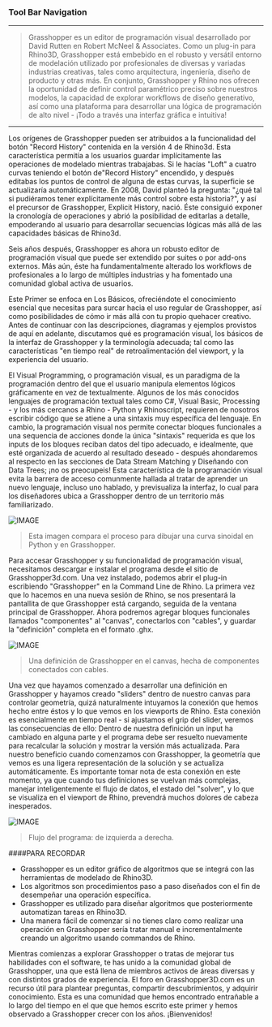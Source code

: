### Tool Bar Navigation
---
> Grasshopper es un editor de programación visual desarrollado por David Rutten en Robert McNeel & Associates. Como un plug-in para Rhino3D, Grasshopper está embebido en el robusto y versátil entorno de modelación utilizado por profesionales de diversas y variadas industrias creativas, tales como arquitectura, ingeniería, diseño de producto y otras más. En conjunto, Grasshopper y Rhino nos ofrecen la oportunidad de definir control paramétrico preciso sobre nuestros modelos, la capacidad de explorar workflows de diseño generativo, así como una plataforma para desarrollar una lógica de programación de alto nivel - ¡Todo a través una interfaz gráfica e intuitiva!

---

Los orígenes de Grasshopper pueden ser atribuidos a la funcionalidad del botón
"Record History" contenida en la versión 4 de Rhino3d. Esta característica
permitía a los usuarios guardar implícitamente las operaciones de modelado mientras 
trabajabas. Si le hacías "Loft" a cuatro curvas teniendo el botón de"Record History"
encendido, y después editabas los puntos de control de alguna de estas curvas, la 
superficie se actualizaría automáticamente. En 2008, David planteó la pregunta: 
"¿qué tal si pudiéramos tener explícitamente más control sobre esta historia?", 
y así el precursor de Grasshopper, Explicit History, nació. Éste consiguió exponer 
la cronología de operaciones y abrió la posibilidad de editarlas a detalle, 
empoderando al usuario para desarrollar secuencias lógicas más allá de las 
capacidades básicas de Rhino3d. 

Seis años después, Grasshopper es ahora un robusto editor de programación visual 
que puede ser extendido por suites o por add-ons externos. Más aún, éste ha 
fundamentalmente alterado los workflows de profesionales a lo largo de múltiples 
industrias y ha fomentado una comunidad global activa de usuarios.

Este Primer se enfoca en Los Básicos, ofreciéndote el conocimiento esencial 
que necesitas para surcar hacia el uso regular de Grasshopper, así como 
posibilidades de cómo ir más allá con tu propio quehacer creativo. Antes de continuar 
con las descripciones, diagramas y ejemplos provistos de aquí en adelante, discutamos 
qué es programación visual, los básicos de la interfaz de Grasshopper y la 
terminología adecuada; tal como las características "en tiempo real" de 
retroalimentación del viewport, y la experiencia del usuario.

El Visual Programming, o programación visual, es un paradigma de la programación dentro del que el usuario manipula elementos lógicos gráficamente en vez de textualmente. Algunos de los más conocidos lenguajes de programación textual tales como C#, Visual Basic, Processing - y los más cercanos a Rhino - Python y Rhinoscript, requieren de nosotros escribir código que se atiene a una sintaxis muy específica del lenguaje. En cambio, la programación visual nos permite conectar bloques funcionales a una sequencia de acciones donde la única "sintaxis" requerida es que los inputs de los bloques reciban datos del tipo adecuado, e idealmente, que esté organizada de acuerdo al resultado deseado - después ahondaremos al respecto en las secciones de Data Stream Matching y Diseñando con Data Trees; ¡no os preocupeis! Esta característica de la programación visual evita la barrera de acceso comunmente hallada al tratar de aprender un nuevo lenguaje, incluso uno hablado, y previsualiza la interfaz, lo cual para los diseñadores ubica a Grasshopper dentro de un territorio más familiarizado.

![IMAGE](images/python-and-gh-sine.png)
>Esta imagen compara el proceso para dibujar una curva sinoidal en Python y en Grasshopper.

Para accesar Grasshopper y su funcionalidad de programación visual, necesitamos descargar e instalar el programa desde el sitio de Grasshopper3d.com. Una vez instalado, podemos abrir el plug-in escribiendo "Grasshopper" en la Command Line de Rhino. La primera vez que lo hacemos en una nueva sesión de Rhino, se nos presentará la pantallita de que Grasshopper está cargando, seguida de la ventana principal de Grasshopper. Ahora podremos agregar bloques funcionales llamados "componentes" al "canvas", conectarlos con "cables", y guardar la "definición" completa en el formato .ghx.

![IMAGE](images/gh-definition.png)
>Una definición de Grasshopper en el canvas, hecha de componentes conectados con cables.

Una vez que hayamos comenzado a desarrollar una definición en Grasshopper y hayamos creado "sliders" dentro de nuestro canvas para controlar geometría, quizá naturalmente intuyamos la conexión que hemos hecho entre éstos y lo que vemos en los viewports de Rhino. Esta conexión es esencialmente en tiempo real - si ajustamos el grip del slider, veremos las consecuencias de ello: Dentro de nuestra definición un input ha cambiado en alguna parte y el programa debe ser resuelto nuevamente para recalcular la solución y mostrar la versión más actualizada. Para nuestro beneficio cuando comenzamos con Grasshopper, la geometría que vemos es una ligera representación de la solución y se actualiza automáticamente. Es importante tomar nota de esta conexión en este momento, ya que cuando tus definiciones se vuelvan más complejas, manejar inteligentemente el flujo de datos, el estado del "solver", y lo que se visualiza en el viewport de Rhino, prevendrá muchos dolores de cabeza inesperados. 

![IMAGE](images/flow.png)
>Flujo del programa: de izquierda a derecha.

####PARA RECORDAR
* Grasshopper es un editor gráfico de algoritmos que se integrá con las herramientas de modelado de Rhino3D.
* Los algoritmos son procedimientos paso a paso diseñados con el fin de desempeñar una operación específica.
* Grasshopper es utilizado para diseñar algoritmos que posteriormente automatizan tareas en Rhino3D.
* Una manera fácil de comenzar si no tienes claro como realizar una operación en Grasshopper sería tratar manual e incrementalmente creando un algoritmo usando commandos de Rhino.

Mientras comienzas a explorar Grasshopper o tratas de mejorar tus habilidades con el software, te has unido a la comunidad global de Grasshopper, una que está llena de miembros activos de áreas diversas y con distintos grados de experiencia. El foro en Grasshopper3D.com es un recurso útil para plantear preguntas, compartir descubrimientos, y adquirir conocimiento. Esta es una comunidad que hemos encontrado entrañable a lo largo del tiempo en el que que hemos escrito este primer y hemos observado a Grasshopper crecer con los años. ¡Bienvenidos!
